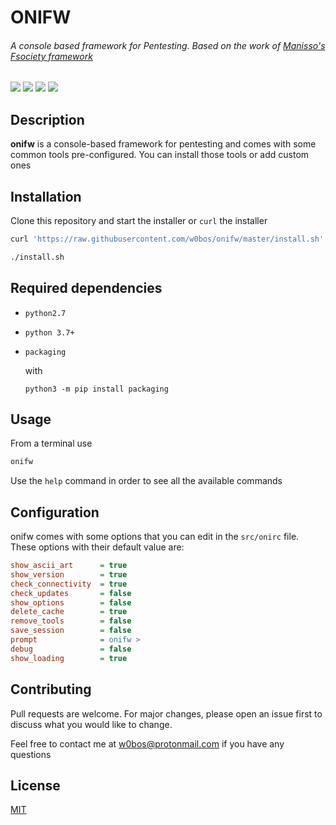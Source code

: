 # **ONIFW**

###### *A console based framework for Pentesting. Based on the work of [Manisso's Fsociety framework](https://github.com/Manisso/fsociety)*

![](https://img.shields.io/badge/License-MIT-blue.svg?longCache=true&style=popout-square)
![](https://img.shields.io/badge/Tested_On-Linux-orange.svg?longCache=true&style=popout-square)
![](https://img.shields.io/badge/Build-passing-green.svg?longCache=true&style=popout-square)
![](https://img.shields.io/badge/Version-1.13-dark_green.svg?longCache=true&style=popout-square)

## Description
**onifw** is a console-based framework for pentesting and comes with some 
common tools pre-configured.
You can install those tools or add custom ones

## Installation

Clone this repository and start the installer or `curl` the installer

```bash
curl 'https://raw.githubusercontent.com/w0bos/onifw/master/install.sh' > install.sh

./install.sh
```


## Required dependencies

- `python2.7`

- `python 3.7+`

- `packaging`
    
    with 
    ```shell
    python3 -m pip install packaging
    ```


## Usage

From a terminal use 
```bash 
onifw
```

Use the `help` command in order to see all the available commands

## Configuration
onifw comes with some options that you can edit in the `src/onirc` file. These options with their default value are:
```ini
show_ascii_art      = true
show_version        = true
check_connectivity  = true
check_updates       = false
show_options        = false
delete_cache        = true
remove_tools        = false
save_session        = false
prompt              = onifw >
debug               = false
show_loading        = true
```


## Contributing
Pull requests are welcome. For major changes, please open an issue first to discuss what you would like to change.

Feel free to contact me at w0bos@protonmail.com if you have any questions

## License
[MIT](https://choosealicense.com/licenses/mit/)

